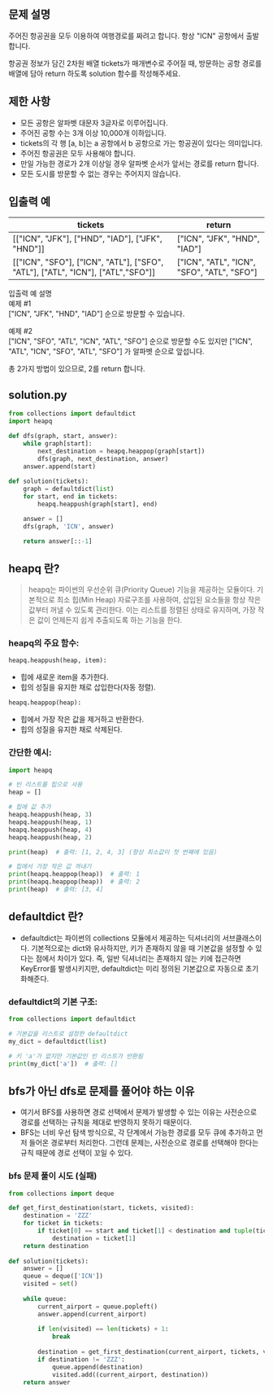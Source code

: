 ## 문제 설명
주어진 항공권을 모두 이용하여 여행경로를 짜려고 합니다. 항상 "ICN" 공항에서 출발합니다.

항공권 정보가 담긴 2차원 배열 tickets가 매개변수로 주어질 때, 방문하는 공항 경로를 배열에 담아 return 하도록 solution 함수를 작성해주세요.

## 제한 사항
- 모든 공항은 알파벳 대문자 3글자로 이루어집니다.
- 주어진 공항 수는 3개 이상 10,000개 이하입니다.
- tickets의 각 행 [a, b]는 a 공항에서 b 공항으로 가는 항공권이 있다는 의미입니다.
- 주어진 항공권은 모두 사용해야 합니다.
- 만일 가능한 경로가 2개 이상일 경우 알파벳 순서가 앞서는 경로를 return 합니다.
- 모든 도시를 방문할 수 없는 경우는 주어지지 않습니다.

## 입출력 예
|tickets|return|
|------|---|
|[["ICN", "JFK"], ["HND", "IAD"], ["JFK", "HND"]]|["ICN", "JFK", "HND", "IAD"]|
|[["ICN", "SFO"], ["ICN", "ATL"], ["SFO", "ATL"], ["ATL", "ICN"], ["ATL","SFO"]]|["ICN", "ATL", "ICN", "SFO", "ATL", "SFO"]|

입출력 예 설명 <br>
예제 #1 <br>
["ICN", "JFK", "HND", "IAD"] 순으로 방문할 수 있습니다.

예제 #2 <br>
["ICN", "SFO", "ATL", "ICN", "ATL", "SFO"] 순으로 방문할 수도 있지만 ["ICN", "ATL", "ICN", "SFO", "ATL", "SFO"] 가 알파벳 순으로 앞섭니다.


총 2가지 방법이 있으므로, 2를 return 합니다.

## solution.py
``` python
from collections import defaultdict
import heapq

def dfs(graph, start, answer):
    while graph[start]:
        next_destination = heapq.heappop(graph[start])
        dfs(graph, next_destination, answer)
    answer.append(start)
        
def solution(tickets):
    graph = defaultdict(list)
    for start, end in tickets:
        heapq.heappush(graph[start], end)

    answer = []
    dfs(graph, 'ICN', answer)

    return answer[::-1]
```

## heapq 란?
> heapq는 파이썬의 우선순위 큐(Priority Queue) 기능을 제공하는 모듈이다. 기본적으로 최소 힙(Min Heap) 자료구조를 사용하여, 삽입된 요소들을 항상 작은 값부터 꺼낼 수 있도록 관리한다. 이는 리스트를 정렬된 상태로 유지하며, 가장 작은 값이 언제든지 쉽게 추출되도록 하는 기능을 한다.

### heapq의 주요 함수:
``` python
heapq.heappush(heap, item):
```
- 힙에 새로운 item을 추가한다.
- 힙의 성질을 유지한 채로 삽입한다(자동 정렬).

``` python
heapq.heappop(heap):
```
- 힙에서 가장 작은 값을 제거하고 반환한다.
- 힙의 성질을 유지한 채로 삭제된다.

### 간단한 예시:
``` python
import heapq

# 빈 리스트를 힙으로 사용
heap = []

# 힙에 값 추가
heapq.heappush(heap, 3)
heapq.heappush(heap, 1)
heapq.heappush(heap, 4)
heapq.heappush(heap, 2)

print(heap)  # 출력: [1, 2, 4, 3] (항상 최소값이 첫 번째에 있음)

# 힙에서 가장 작은 값 꺼내기
print(heapq.heappop(heap))  # 출력: 1
print(heapq.heappop(heap))  # 출력: 2
print(heap)  # 출력: [3, 4]
```

## defaultdict 란?
- defaultdict는 파이썬의 collections 모듈에서 제공하는 딕셔너리의 서브클래스이다. 기본적으로는 dict와 유사하지만, 키가 존재하지 않을 때 기본값을 설정할 수 있다는 점에서 차이가 있다. 즉, 일반 딕셔너리는 존재하지 않는 키에 접근하면 KeyError를 발생시키지만, defaultdict는 미리 정의된 기본값으로 자동으로 초기화해준다.

### defaultdict의 기본 구조:
``` python
from collections import defaultdict

# 기본값을 리스트로 설정한 defaultdict
my_dict = defaultdict(list)

# 키 'a'가 없지만 기본값인 빈 리스트가 반환됨
print(my_dict['a'])  # 출력: []
```

## bfs가 아닌 dfs로 문제를 풀어야 하는 이유
- 여기서 BFS를 사용하면 경로 선택에서 문제가 발생할 수 있는 이유는 사전순으로 경로를 선택하는 규칙을 제대로 반영하지 못하기 때문이다.
- BFS는 너비 우선 탐색 방식으로, 각 단계에서 가능한 경로를 모두 큐에 추가하고 먼저 들어온 경로부터 처리한다. 그런데 문제는, 사전순으로 경로를 선택해야 한다는 규칙 때문에 경로 선택이 꼬일 수 있다.

### bfs 문제 풀이 시도 (실패)
``` python
from collections import deque

def get_first_destination(start, tickets, visited):
    destination = 'ZZZ'
    for ticket in tickets:
        if ticket[0] == start and ticket[1] < destination and tuple(ticket) not in visited:
            destination = ticket[1]
    return destination
    
def solution(tickets):
    answer = []
    queue = deque(['ICN'])
    visited = set()
    
    while queue:
        current_airport = queue.popleft()
        answer.append(current_airport)
        
        if len(visited) == len(tickets) + 1:
            break
    
        destination = get_first_destination(current_airport, tickets, visited)
        if destination != 'ZZZ':
            queue.append(destination)
            visited.add((current_airport, destination))
    return answer
```